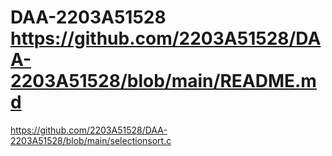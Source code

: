 # DAA-2203A51528 https://github.com/2203A51528/DAA-2203A51528/blob/main/README.md
https://github.com/2203A51528/DAA-2203A51528/blob/main/selectionsort.c
